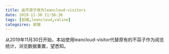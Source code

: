 ```yaml
---
title: 由不蒜子改为leancloud-visitors
date: 2019-11-30 11:56:36
tags: [前端,leancloud,valine]
categoires: 前端
---
```

从2019年11月30日开始，本站使用leancloud-visitor代替原有的不蒜子作为阅览统计，浏览数据重置，望悉知。